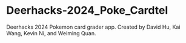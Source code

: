 # Deerhacks-2024_Poke_Cardtel
Deerhacks 2024 Pokemon card grader app. Created by David Hu, Kai Wang, Kevin Ni, and Weiming Quan.

